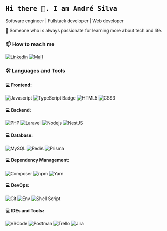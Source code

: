 <h2 align='left'><samp><strong>Hi there 👋. I am André Silva</strong></samp></h2>

<p align='left'>Software engineer | Fullstack developer | Web developer</p>

<p align='left'> 💬 Someone who is always passionate for learning more about tech and life.</p>

### 📫 How to reach me

[![Linkedin](https://img.shields.io/badge/LinkedIn-Andre%20Silva-blue?logo=Linkedin&logoColor=blue&labelColor=white)](https://www.linkedin.com/in/andre-luis-carvalho-silva/)
[![Mail](https://img.shields.io/badge/Mail-andreluis_x@msn.com-blue?logo=Gmail&logoColor=blue&labelColor=white)](mailto:andreluis_x@msn.com)

### 🛠️ Languages and Tools 

#### 💻 Frontend:
![Javascript](https://img.shields.io/badge/JavaScript-F7DF1E?style=for-the-badge&logo=javascript&logoColor=black)
![TypeScript Badge](https://img.shields.io/badge/TypeScript-3178C6?logo=typescript&style=for-the-badge&logoColor=white)
![HTML5](https://img.shields.io/badge/-HTML5-E34F26?style=for-the-badge&logo=html5&logoColor=white)
![CSS3](https://img.shields.io/badge/-CSS3-1572B6?style=for-the-badge&logo=css3)

#### 💻 Backend:
![PHP](https://img.shields.io/badge/PHP-777BB4?logo=php&style=for-the-badge&logoColor=white)
![Laravel](https://img.shields.io/badge/Laravel-FF2D20?logo=laravel&style=for-the-badge&logoColor=white)
![Nodejs](https://img.shields.io/badge/Node.js-43853D.svg?style=for-the-badge&logo=node.js&logoColor=white)
![NestJS](https://img.shields.io/badge/NestJS-E0234E?logo=nestjs&style=for-the-badge&logoColor=white)

#### 💻 Database:
![MySQL](https://img.shields.io/badge/MySQL-005C84?style=for-the-badge&logo=mysql&logoColor=white)
![Redis](https://img.shields.io/badge/Redis-DC382D?logo=redis&&style=for-the-badge&logoColor=white)
![Prisma](https://img.shields.io/badge/Prisma-2D3748?logo=prisma&style=for-the-badge&logoColor=white)

#### 💻 Dependency Management:
![Composer](https://img.shields.io/badge/Composer-885630?logo=composer&style=for-the-badge&logoColor=white)
![npm](https://img.shields.io/badge/npm-CB3837?logo=npm&style=for-the-badge&logoColor=white)
![Yarn](https://img.shields.io/badge/Yarn-2C8EBB?logo=yarn&style=for-the-badge&logoColor=white)

#### 💻 DevOps:
![Git](https://img.shields.io/badge/GIT-E44C30?style=for-the-badge&logo=git&logoColor=white)
![Env](https://img.shields.io/badge/.ENV-ECD53F?style=for-the-badge&logo=dotenv&logoColor=black)
![Shell Script](https://img.shields.io/badge/Shell_Script-121011?style=for-the-badge&logo=gnu-bash&logoColor=white)

#### 💻 IDEs and Tools:
![VSCode](https://img.shields.io/badge/Visual_Studio_Code-0078D4?style=for-the-badge&logo=visual%20studio%20code&logoColor=white)
![Postman](https://img.shields.io/badge/Postman-FF6C37?style=for-the-badge&logo=postman&logoColor=white)
![Trello](https://img.shields.io/badge/Trello-0052CC?style=for-the-badge&logo=trello&logoColor=white)
![Jira](https://img.shields.io/badge/Jira-0052CC?logo=jira&style=for-the-badge&logoColor=white)



<!--
**dehsilvadeveloper/dehsilvadeveloper** is a ✨ _special_ ✨ repository because its `README.md` (this file) appears on your GitHub profile.

Here are some ideas to get you started:

- 🔭 I’m currently working on ...
- 🌱 I’m currently learning ...
- 👯 I’m looking to collaborate on ...
- 🤔 I’m looking for help with ...
- 💬 Ask me about ...
- 📫 How to reach me: ...
- 😄 Pronouns: ...
- ⚡ Fun fact: ...
-->

